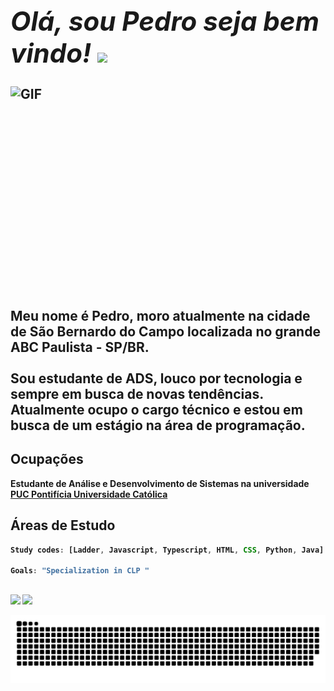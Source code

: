 ## ***<h1>Olá, sou Pedro seja bem vindo!*** <img src="https://media.giphy.com/media/hvRJCLFzcasrR4ia7z/giphy.gif" width="80px">
  
<img align="right" alt="GIF" src="https://github.com/abhisheknaiidu/abhisheknaiidu/blob/master/code.gif?raw=true" width="565" height="355" />
  
  <br /> 

 Meu nome é Pedro, moro atualmente na cidade de São Bernardo do Campo localizada no grande ABC Paulista - SP/BR.<br /> 
  <br /> 
 Sou estudante de ADS, louco por tecnologia e sempre em busca de novas tendências.<br> Atualmente ocupo o cargo técnico e estou em busca de um estágio na área de programação.
  
 <p>
    
  
  <h2>Ocupações</h2>
  
<b>Estudante de Análise e Desenvolvimento de Sistemas na universidade <a href="https://www.pucminas.br/PucVirtual/Paginas/default.aspx"> PUC Pontifícia Universidade Católica</a></br>
  
</em></p>


<h2>Áreas de Estudo</h2>
  
```javascript
Study codes: [Ladder, Javascript, Typescript, HTML, CSS, Python, Java]
  
Goals: "Specialization in CLP "
```
  
  ##
  
  <div> 
  <a href="https://www.instagram.com/p.e.d.r.o_gomes/" target="_blank"><img src="https://img.shields.io/badge/-Instagram-%23E4405F?style=for-the-badge&logo=instagram&logoColor=white" target="_blank"></a>
  <a href="https://www.linkedin.com/in/pedro-alexandre-gomes-765415156" target="_blank"><img src="https://img.shields.io/badge/-LinkedIn-%230077B5?style=for-the-badge&logo=linkedin&logoColor=white" target="_blank"></a> 
 
 
</div>

![Snake animation](https://github.com/PedrogGomes/PedrogGomes/blob/output/github-contribution-grid-snake.svg)
  
